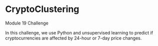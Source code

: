 # CryptoClustering
Module 19 Challenge

In this challenge, we use Python and unsupervised learning to predict if cryptocurrencies are affected by 24-hour or 7-day price changes.

